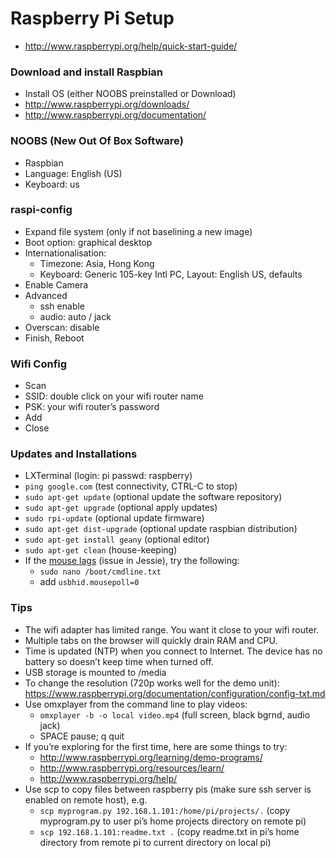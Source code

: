 # Raspberry Pi Setup

* http://www.raspberrypi.org/help/quick-start-guide/

### Download and install Raspbian
* Install OS (either NOOBS preinstalled or Download)
* http://www.raspberrypi.org/downloads/
* http://www.raspberrypi.org/documentation/

### NOOBS (New Out Of Box Software)
* Raspbian
* Language: English (US)
* Keyboard: us

### raspi-config
* Expand file system (only if not baselining a new image)
* Boot option: graphical desktop
* Internationalisation: 
  * Timezone: Asia, Hong Kong
  * Keyboard: Generic 105-key Intl PC, Layout: English US, defaults
* Enable Camera
* Advanced
  * ssh enable
  * audio: auto / jack
* Overscan: disable
* Finish, Reboot

### Wifi Config
* Scan
* SSID: double click on your wifi router name
* PSK: your wifi router’s password
* Add
* Close

### Updates and Installations
* LXTerminal (login: pi   passwd: raspberry)
 * `ping google.com` (test connectivity, CTRL-C to stop)
 * `sudo apt-get update` (optional update the software repository)
 * `sudo apt-get upgrade` (optional apply updates)
 * `sudo rpi-update` (optional update firmware)
 * `sudo apt-get dist-upgrade` (optional update raspbian distribution)
 * `sudo apt-get install geany` (optional editor)
 * `sudo apt-get clean` (house-keeping)
 * If the [mouse lags](https://www.raspberrypi.org/forums/viewtopic.php?f=28&t=84999) (issue in Jessie), try the following:
    * `sudo nano /boot/cmdline.txt`
    * add `usbhid.mousepoll=0`

### Tips

* The wifi adapter has limited range. You want it close to your wifi router.
* Multiple tabs on the browser will quickly drain RAM and CPU.
* Time is updated (NTP) when you connect to Internet. The device has no battery so doesn’t keep time when turned off.
* USB storage is mounted to /media
* To change the resolution (720p works well for the demo unit): https://www.raspberrypi.org/documentation/configuration/config-txt.md
* Use omxplayer from the command line to play videos:
  * `omxplayer -b -o local video.mp4` (full screen, black bgrnd, audio jack)
  * SPACE pause; q quit
* If you’re exploring for the first time, here are some things to try:
  * http://www.raspberrypi.org/learning/demo-programs/
  * http://www.raspberrypi.org/resources/learn/
  * http://www.raspberrypi.org/help/
* Use scp to copy files between raspberry pis (make sure ssh server is enabled on remote host), e.g.
  * `scp myprogram.py 192.168.1.101:/home/pi/projects/.` (copy myprogram.py to user pi’s home projects directory on remote pi)
  * `scp 192.168.1.101:readme.txt .` (copy readme.txt in pi’s home directory from remote pi to current directory on local pi)

 
